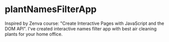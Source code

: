 # plantNamesFilterApp
 Inspired by Zenva course: "Create Interactive Pages with JavaScript and the DOM API". I've created interactive names filter app with best air cleaning plants for your home office.
